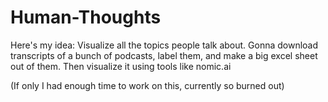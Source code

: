 # Human-Thoughts

Here's my idea: Visualize all the topics people talk about. Gonna download transcripts of a bunch of podcasts, label them, and make a big excel sheet out of them. Then visualize it using tools like nomic.ai

(If only I had enough time to work on this, currently so burned out)
